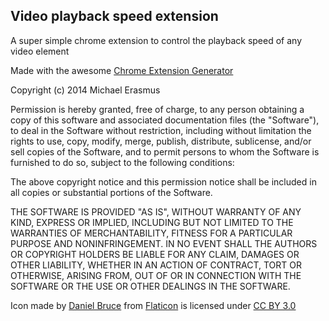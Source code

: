 ## Video playback speed extension

A super simple chrome extension to control the playback speed of any video element

Made with the awesome [Chrome Extension Generator](https://github.com/yeoman/generator-chrome-extension)

Copyright (c) 2014 Michael Erasmus

Permission is hereby granted, free of charge, to any person obtaining a copy
of this software and associated documentation files (the "Software"), to deal
in the Software without restriction, including without limitation the rights
to use, copy, modify, merge, publish, distribute, sublicense, and/or sell
copies of the Software, and to permit persons to whom the Software is
furnished to do so, subject to the following conditions:

The above copyright notice and this permission notice shall be included in
all copies or substantial portions of the Software.

THE SOFTWARE IS PROVIDED "AS IS", WITHOUT WARRANTY OF ANY KIND, EXPRESS OR
IMPLIED, INCLUDING BUT NOT LIMITED TO THE WARRANTIES OF MERCHANTABILITY,
FITNESS FOR A PARTICULAR PURPOSE AND NONINFRINGEMENT. IN NO EVENT SHALL THE
AUTHORS OR COPYRIGHT HOLDERS BE LIABLE FOR ANY CLAIM, DAMAGES OR OTHER
LIABILITY, WHETHER IN AN ACTION OF CONTRACT, TORT OR OTHERWISE, ARISING FROM,
OUT OF OR IN CONNECTION WITH THE SOFTWARE OR THE USE OR OTHER DEALINGS IN
THE SOFTWARE.

Icon made by [Daniel Bruce](http://www.danielbruce.se) from [Flaticon](http://www.flaticon.com) is licensed under [CC BY 3.0](http://creativecommons.org/licenses/by/3.0/)
